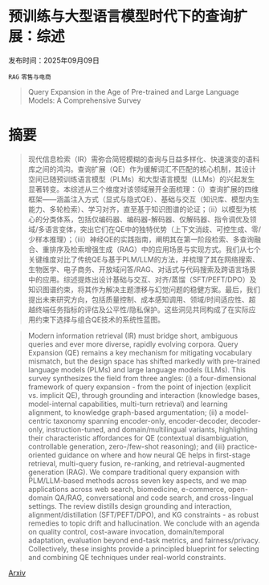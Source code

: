 # 预训练与大型语言模型时代下的查询扩展：综述

发布时间：2025年09月09日

`RAG` `零售与电商`

> Query Expansion in the Age of Pre-trained and Large Language Models: A Comprehensive Survey

# 摘要

> 现代信息检索（IR）需弥合简短模糊的查询与日益多样化、快速演变的语料库之间的鸿沟。查询扩展（QE）作为缓解词汇不匹配的核心机制，其设计空间已随预训练语言模型（PLMs）和大型语言模型（LLMs）的兴起发生显著转变。本综述从三个维度对该领域展开全面梳理：（i）查询扩展的四维框架——涵盖注入方式（显式与隐式QE）、基础与交互（知识库、模型内生能力、多轮检索）、学习对齐，直至基于知识图谱的论证；（ii）以模型为核心的分类体系，包括仅编码器、编码器-解码器、仅解码器、指令调优及领域/多语言变体，突出它们在QE中的独特优势（上下文消歧、可控生成、零/少样本推理）；（iii）神经QE的实践指南，阐明其在第一阶段检索、多查询融合、重排序及检索增强生成（RAG）中的应用场景与实现方式。我们从七个关键维度对比了传统QE与基于PLM/LLM的方法，并梳理了其在网络搜索、生物医学、电子商务、开放域问答/RAG、对话式与代码搜索及跨语言场景中的应用。综述提炼出设计基础与交互、对齐/蒸馏（SFT/PEFT/DPO）及知识图谱约束，将其作为解决主题漂移与幻觉问题的稳健方案。最后，我们提出未来研究方向，包括质量控制、成本感知调用、领域/时间适应性、超越终端任务指标的评估及公平性/隐私保护。这些洞见共同构成了在实际应用约束下选择与组合QE技术的系统性蓝图。

> Modern information retrieval (IR) must bridge short, ambiguous queries and ever more diverse, rapidly evolving corpora. Query Expansion (QE) remains a key mechanism for mitigating vocabulary mismatch, but the design space has shifted markedly with pre-trained language models (PLMs) and large language models (LLMs). This survey synthesizes the field from three angles: (i) a four-dimensional framework of query expansion - from the point of injection (explicit vs. implicit QE), through grounding and interaction (knowledge bases, model-internal capabilities, multi-turn retrieval) and learning alignment, to knowledge graph-based argumentation; (ii) a model-centric taxonomy spanning encoder-only, encoder-decoder, decoder-only, instruction-tuned, and domain/multilingual variants, highlighting their characteristic affordances for QE (contextual disambiguation, controllable generation, zero-/few-shot reasoning); and (iii) practice-oriented guidance on where and how neural QE helps in first-stage retrieval, multi-query fusion, re-ranking, and retrieval-augmented generation (RAG). We compare traditional query expansion with PLM/LLM-based methods across seven key aspects, and we map applications across web search, biomedicine, e-commerce, open-domain QA/RAG, conversational and code search, and cross-lingual settings. The review distills design grounding and interaction, alignment/distillation (SFT/PEFT/DPO), and KG constraints - as robust remedies to topic drift and hallucination. We conclude with an agenda on quality control, cost-aware invocation, domain/temporal adaptation, evaluation beyond end-task metrics, and fairness/privacy. Collectively, these insights provide a principled blueprint for selecting and combining QE techniques under real-world constraints.

[Arxiv](https://arxiv.org/abs/2509.07794)